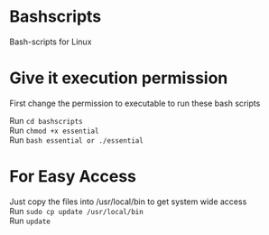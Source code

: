 # Bashscripts
Bash-scripts for Linux

# Give it execution permission 
First change the permission to executable to run these bash scripts </br>

Run `cd bashscripts` </br>
Run `chmod +x essential` </br>
Run `bash essential or ./essential` </br>

# For Easy Access
Just copy the files into /usr/local/bin to get system wide access </br>
Run `sudo cp update /usr/local/bin` </br>
Run `update` </br>
